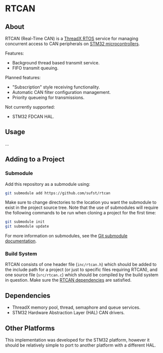 # RTCAN

## About

RTCAN (Real-Time CAN) is a [ThreadX RTOS](https://learn.microsoft.com/en-us/azure/rtos/threadx/overview-threadx) 
service for managing concurrent access to CAN peripherals on [STM32 microcontrollers](https://www.st.com/en/microcontrollers-microprocessors/stm32-32-bit-arm-cortex-mcus.html).

Features:
- Background thread based transmit service.
- FIFO transmit queuing.

Planned features:
- "Subscription" style receiving functionality.
- Automatic CAN filter configuration management.
- Priority queueing for transmissions.

Not currently supported:
- STM32 FDCAN HAL.

## Usage

...

## Adding to a Project

### Submodule

Add this repository as a submodule using:

```sh
git submodule add https://github.com/sufst/rtcan
```

Make sure to change directories to the location you want the submodule to exist
in the project source tree. Note that the use of submodules will require the 
following commands to be run when cloning a project for the first time:

```sh
git submodule init
git submodule update
```

For more information on submodules, see the [Git submodule documentation](https://git-scm.com/book/en/v2/Git-Tools-Submodules).

### Build System

RTCAN consists of one header file (`inc/rtcan.h`) which should be added to the
include path for a project (or just to specific files requiring RTCAN), 
and one source file (`src/rtcan.c`) which should be compiled by the build system
in question. Make sure the [RTCAN dependencies](#dependencies) are satisfied.

## Dependencies

- ThreadX memory pool, thread, semaphore and queue services.
- STM32 Hardware Abstraction Layer (HAL) CAN drivers.

## Other Platforms

This implementation was developed for the STM32 platform, however it should be
relatively simple to port to another platform with a different HAL.